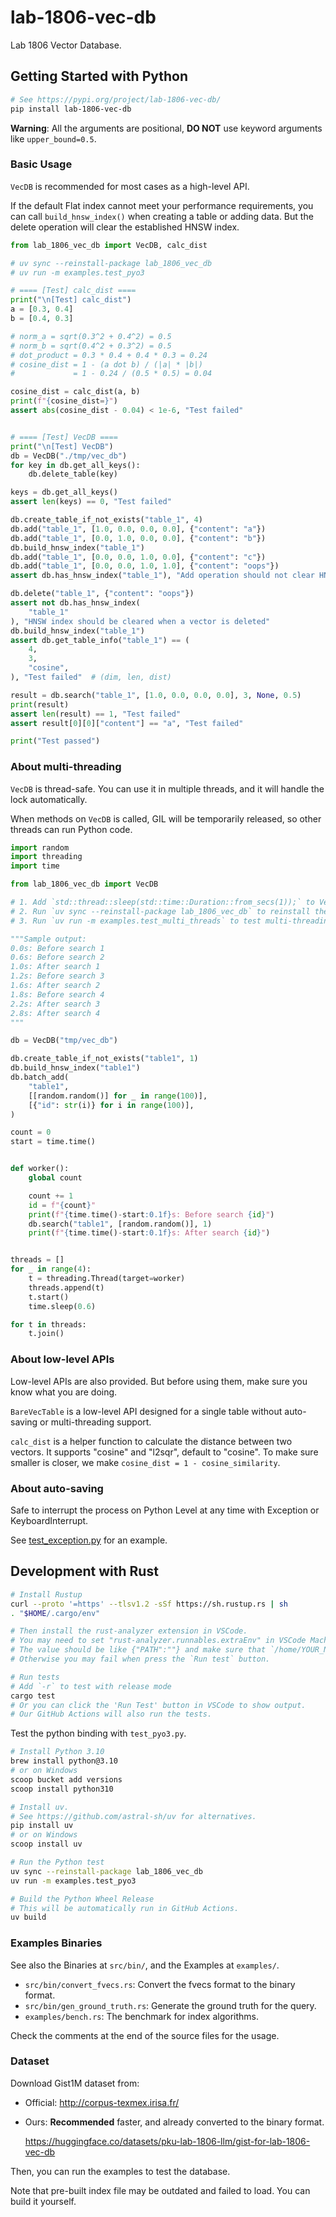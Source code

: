 # lab-1806-vec-db

Lab 1806 Vector Database.

## Getting Started with Python

```bash
# See https://pypi.org/project/lab-1806-vec-db/
pip install lab-1806-vec-db
```

**Warning**: All the arguments are positional, **DO NOT** use keyword arguments like `upper_bound=0.5`.

### Basic Usage

`VecDB` is recommended for most cases as a high-level API.

If the default Flat index cannot meet your performance requirements, you can call `build_hnsw_index()` when creating a table or adding data. But the delete operation will clear the established HNSW index.

```py
from lab_1806_vec_db import VecDB, calc_dist

# uv sync --reinstall-package lab_1806_vec_db
# uv run -m examples.test_pyo3

# ==== [Test] calc_dist ====
print("\n[Test] calc_dist")
a = [0.3, 0.4]
b = [0.4, 0.3]

# norm_a = sqrt(0.3^2 + 0.4^2) = 0.5
# norm_b = sqrt(0.4^2 + 0.3^2) = 0.5
# dot_product = 0.3 * 0.4 + 0.4 * 0.3 = 0.24
# cosine_dist = 1 - (a dot b) / (|a| * |b|)
#             = 1 - 0.24 / (0.5 * 0.5) = 0.04

cosine_dist = calc_dist(a, b)
print(f"{cosine_dist=}")
assert abs(cosine_dist - 0.04) < 1e-6, "Test failed"


# ==== [Test] VecDB ====
print("\n[Test] VecDB")
db = VecDB("./tmp/vec_db")
for key in db.get_all_keys():
    db.delete_table(key)

keys = db.get_all_keys()
assert len(keys) == 0, "Test failed"

db.create_table_if_not_exists("table_1", 4)
db.add("table_1", [1.0, 0.0, 0.0, 0.0], {"content": "a"})
db.add("table_1", [0.0, 1.0, 0.0, 0.0], {"content": "b"})
db.build_hnsw_index("table_1")
db.add("table_1", [0.0, 0.0, 1.0, 0.0], {"content": "c"})
db.add("table_1", [0.0, 0.0, 1.0, 1.0], {"content": "oops"})
assert db.has_hnsw_index("table_1"), "Add operation should not clear HNSW index"

db.delete("table_1", {"content": "oops"})
assert not db.has_hnsw_index(
    "table_1"
), "HNSW index should be cleared when a vector is deleted"
db.build_hnsw_index("table_1")
assert db.get_table_info("table_1") == (
    4,
    3,
    "cosine",
), "Test failed"  # (dim, len, dist)

result = db.search("table_1", [1.0, 0.0, 0.0, 0.0], 3, None, 0.5)
print(result)
assert len(result) == 1, "Test failed"
assert result[0][0]["content"] == "a", "Test failed"

print("Test passed")
```

### About multi-threading

`VecDB` is thread-safe. You can use it in multiple threads, and it will handle the lock automatically.

When methods on `VecDB` is called, GIL will be temporarily released, so other threads can run Python code.

```py
import random
import threading
import time

from lab_1806_vec_db import VecDB

# 1. Add `std::thread::sleep(std::time::Duration::from_secs(1));` to VecDBManager::search() before `Ok(table.search(query, k, ef, upper_bound))`.
# 2. Run `uv sync --reinstall-package lab_1806_vec_db` to reinstall the package.
# 3. Run `uv run -m examples.test_multi_threads` to test multi-threading search.

"""Sample output:
0.0s: Before search 1
0.6s: Before search 2
1.0s: After search 1
1.2s: Before search 3
1.6s: After search 2
1.8s: Before search 4
2.2s: After search 3
2.8s: After search 4
"""

db = VecDB("tmp/vec_db")

db.create_table_if_not_exists("table1", 1)
db.build_hnsw_index("table1")
db.batch_add(
    "table1",
    [[random.random()] for _ in range(100)],
    [{"id": str(i)} for i in range(100)],
)

count = 0
start = time.time()


def worker():
    global count

    count += 1
    id = f"{count}"
    print(f"{time.time()-start:0.1f}s: Before search {id}")
    db.search("table1", [random.random()], 1)
    print(f"{time.time()-start:0.1f}s: After search {id}")


threads = []
for _ in range(4):
    t = threading.Thread(target=worker)
    threads.append(t)
    t.start()
    time.sleep(0.6)

for t in threads:
    t.join()
```

### About low-level APIs

Low-level APIs are also provided. But before using them, make sure you know what you are doing.

`BareVecTable` is a low-level API designed for a single table without auto-saving or multi-threading support.

`calc_dist` is a helper function to calculate the distance between two vectors. It supports "cosine" and "l2sqr", default to "cosine". To make sure smaller is closer, we make `cosine_dist = 1 - cosine_similarity`.

### About auto-saving

Safe to interrupt the process on Python Level at any time with Exception or KeyboardInterrupt.

See [test_exception.py](./examples/test_exception.py) for an example.

## Development with Rust

```bash
# Install Rustup
curl --proto '=https' --tlsv1.2 -sSf https://sh.rustup.rs | sh
. "$HOME/.cargo/env"

# Then install the rust-analyzer extension in VSCode.
# You may need to set "rust-analyzer.runnables.extraEnv" in VSCode Machine settings.
# The value should be like {"PATH":""} and make sure that `/home/YOUR_NAME/.cargo/bin` is in it.
# Otherwise you may fail when press the `Run test` button.

# Run tests
# Add `-r` to test with release mode
cargo test
# Or you can click the 'Run Test' button in VSCode to show output.
# Our GitHub Actions will also run the tests.
```

Test the python binding with `test_pyo3.py`.

```bash
# Install Python 3.10
brew install python@3.10
# or on Windows
scoop bucket add versions
scoop install python310

# Install uv.
# See https://github.com/astral-sh/uv for alternatives.
pip install uv
# or on Windows
scoop install uv

# Run the Python test
uv sync --reinstall-package lab_1806_vec_db
uv run -m examples.test_pyo3

# Build the Python Wheel Release
# This will be automatically run in GitHub Actions.
uv build
```

### Examples Binaries

See also the Binaries at `src/bin/`, and the Examples at `examples/`.

- `src/bin/convert_fvecs.rs`: Convert the fvecs format to the binary format.
- `src/bin/gen_ground_truth.rs`: Generate the ground truth for the query.
- `examples/bench.rs`: The benchmark for index algorithms.

Check the comments at the end of the source files for the usage.

### Dataset

Download Gist1M dataset from:

- Official: <http://corpus-texmex.irisa.fr/>
- Ours: **Recommended** faster, and already converted to the binary format.

  <https://huggingface.co/datasets/pku-lab-1806-llm/gist-for-lab-1806-vec-db>

Then, you can run the examples to test the database.

Note that pre-built index file may be outdated and failed to load. You can build it yourself.
